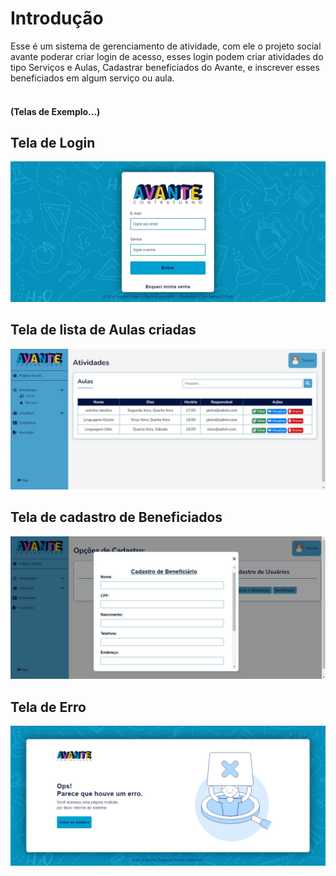 # Introdução 
Esse é um sistema de gerenciamento de atividade, com ele o projeto social avante poderar criar login de acesso, esses login podem criar atividades do tipo Serviços e Aulas, Cadastrar beneficiados do Avante, e inscrever esses beneficiados em algum serviço ou aula.
</br></br>

#### (Telas de Exemplo...)

## Tela de Login
![Tela de Login](readme-img/page-login.JPG)

## Tela de lista de Aulas criadas
![Tela de lista de Aulas criadas](readme-img/page-lista-atividade.JPG)

## Tela de cadastro de Beneficiados
![Tela de cadastro](readme-img/page-modal-cadastro.JPG)

## Tela de Erro
![Tela de Erro](readme-img/page-erro.JPG)
